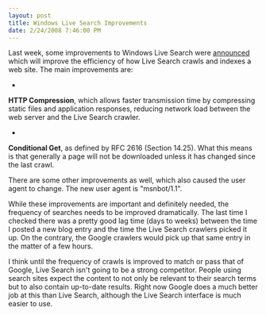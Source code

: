 ```yaml
---
layout: post
title: Windows Live Search Improvements
date: 2/24/2008 7:46:00 PM
---
```


Last week, some improvements to Windows Live Search were [announced](http://blogs.msdn.com/webmaster/default.aspx) which will improve the efficiency of how Live Search crawls and indexes a web site. The main improvements are:

*   

**HTTP Compression**, which allows faster transmission time by compressing static files and application responses, reducing network load between the web server and the Live Search crawler.

*   

**Conditional Get**, as defined by RFC 2616 (Section 14.25). What this means is that generally a page will not be downloaded unless it has changed since the last crawl.

There are some other improvements as well, which also caused the user agent to change. The new user agent is "msnbot/1.1".

While these improvements are important and definitely needed, the frequency of searches needs to be improved dramatically. The last time I checked there was a pretty good lag time (days to weeks) between the time I posted a new blog entry and the time the Live Search crawlers picked it up. On the contrary, the Google crawlers would pick up that same entry in the matter of a few hours.

I think until the frequency of crawls is improved to match or pass that of Google, Live Search isn't going to be a strong competitor. People using search sites expect the content to not only be relevant to their search terms but to also contain up-to-date results. Right now Google does a much better job at this than Live Search, although the Live Search interface is much easier to use.
